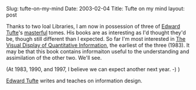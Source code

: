 Slug: tufte-on-my-mind
Date: 2003-02-04
Title: Tufte on my mind
layout: post

Thanks to two loal Libraries, I am now in possession of three of <a href="http://www.amazon.com/exec/obidos/tg/detail/-/0961392142/qid=1044315251/sr=1-1/ref=sr_1_1/002-3104707-5991217?v=glance&amp;s=books">Edward</a> <a href="http://www.amazon.com/exec/obidos/tg/detail/-/0961392118/qid=1044315251/sr=1-2/ref=sr_1_2/002-3104707-5991217?v=glance&amp;s=books">Tufte</a>&#39;s <a href="http://www.amazon.com/exec/obidos/tg/detail/-/0961392126/qid=1044315251/sr=1-3/ref=sr_1_3/002-3104707-5991217?v=glance&amp;s=books">masterful</a> tomes. His books are as interesting as I&#39;d thought they&#39;d be, though still different than I expected. So far I&#39;m most interested in <u>The Visual Display of Quantitative Information</u>, the earliest of the three (1983). It may be that this book contains informaiton useful to the understanding and assimilation of the other two. We&#39;ll see.


(At 1983, 1990, and 1997, I believe we can expect another next year. -) )


<a href="http://www.edwardtufte.com/506776375/tufte/">Edward Tufte</a> writes and teaches on information design.
